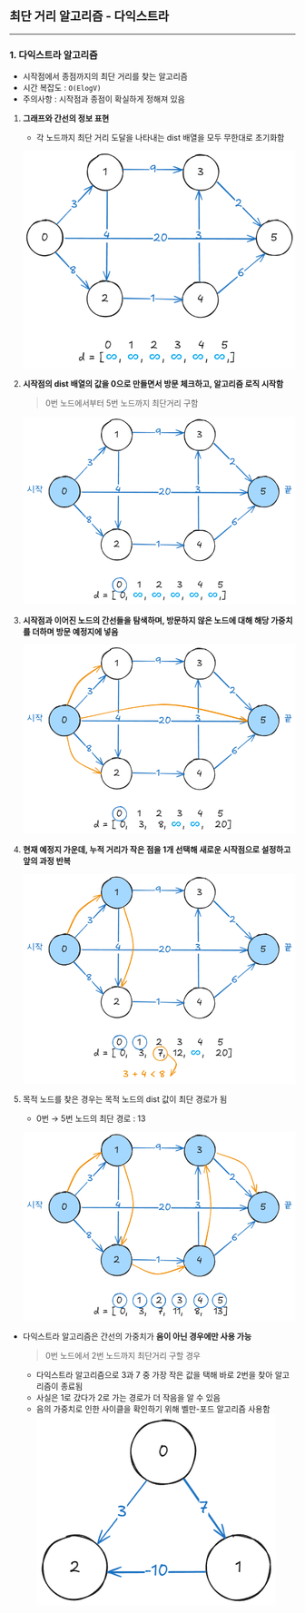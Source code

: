 ## 최단 거리 알고리즘 - 다익스트라

---

### 1. 다익스트라 알고리즘

- 시작점에서 종점까지의 최단 거리를 찾는 알고리즘
- 시간 복잡도 : `O(ElogV)`
- 주의사항 : 시작점과 종점이 확실하게 정해져 있음

1. **그래프와 간선의 정보 표현**

   - 각 노드까지 최단 거리 도달을 나타내는 dist 배열을 모두 무한대로 초기화함

   ![image.png](/Algorithm/assets/diklstra_1.png)

2. **시작점의 dist 배열의 값을 0으로 만들면서 방문 체크하고, 알고리즘 로직 시작함**

   > 0번 노드에서부터 5번 노드까지 최단거리 구함

   ![image.png](/Algorithm/assets/diklstra_2.png)

3. **시작점과 이어진 노드의 간선들을 탐색하며, 방문하지 않은 노드에 대해 해당 가중치를 더하며 방문 예정지에 넣음**

   ![image.png](/Algorithm/assets/diklstra_3.png)

4. **현재 예정지 가운데, 누적 거리가 작은 점을 1개 선택해 새로운 시작점으로 설정하고 앞의 과정 반복**

   ![image.png](/Algorithm/assets/diklstra_4.png)

5. 목적 노드를 찾은 경우는 목적 노드의 dist 값이 최단 경로가 됨

   - 0번 → 5번 노드의 최단 경로 : 13

   ![image.png](/Algorithm/assets/diklstra_5.png)

- 다익스트라 알고리즘은 간선의 가중치가 **음이 아닌 경우에만 사용 가능**
  > 0번 노드에서 2번 노드까지 최단거리 구할 경우
  - 다익스트라 알고리즘으로 3과 7 중 가장 작은 값을 택해 바로 2번을 찾아 알고리즘이 종료됨
  - 사실은 1로 갔다가 2로 가는 경로가 더 작음을 알 수 있음
  - 음의 가중치로 인한 사이클을 확인하기 위해 벨만-포드 알고리즘 사용함
    ![image.png](/Algorithm/assets/diklstra_6.png)

